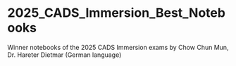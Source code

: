 # 2025_CADS_Immersion_Best_Notebooks
Winner notebooks of the 2025 CADS Immersion exams by Chow Chun Mun, Dr. Hareter Dietmar (German language)
